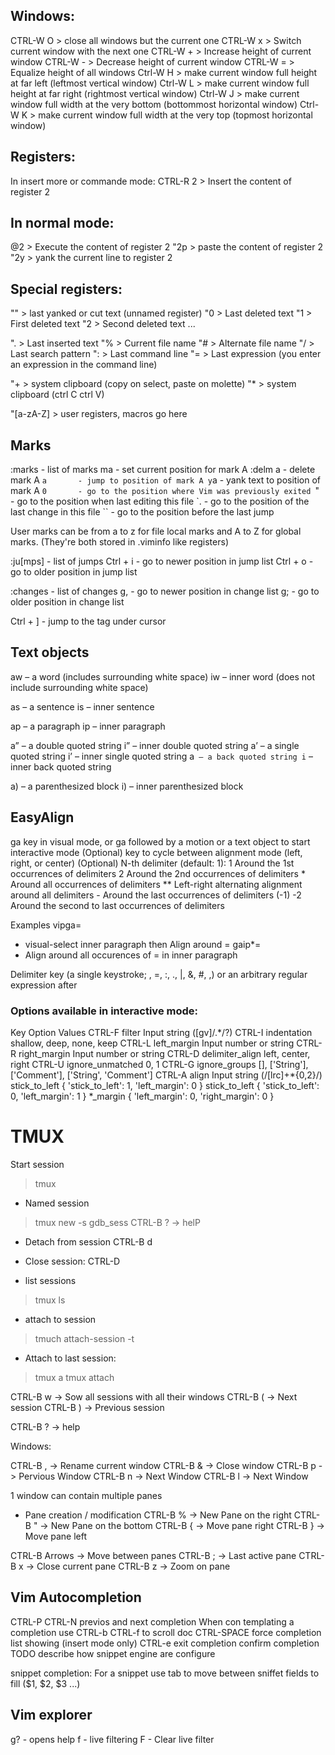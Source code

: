 ## Windows:

CTRL-W O > close all windows but the current one
CTRL-W x > Switch current window with the next one
CTRL-W + > Increase height of current window
CTRL-W - > Decrease height of current window
CTRL-W = > Equalize height of all windows
Ctrl-W H > make current window full height at far left (leftmost vertical window)
Ctrl-W L > make current window full height at far right (rightmost vertical window)
Ctrl-W J > make current window full width at the very bottom (bottommost horizontal window)
Ctrl-W K > make current window full width at the very top (topmost horizontal window)

## Registers:
In insert more or commande mode:
CTRL-R 2 > Insert the content of register 2

## In normal mode:
@2 > Execute the content of register 2
"2p > paste the content of register 2
"2y > yank the current line to register 2

## Special registers:
"" > last yanked or cut text (unnamed register)
"0 > Last deleted text
"1 > First deleted text
"2 > Second deleted text
...

". > Last inserted text
"% > Current file name
"# > Alternate file name
"/ > Last search pattern
": > Last command line
"= > Last expression (you enter an expression in the command line)

"+ > system clipboard (copy on select, paste on molette)
"* > system clipboard (ctrl C ctrl V)

"[a-zA-Z] > user registers, macros go here

## Marks
:marks   - list of marks
ma       - set current position for mark A
:delm a  - delete mark A
`a       - jump to position of mark A
y`a      - yank text to position of mark A
`0       - go to the position where Vim was previously exited
`"       - go to the position when last editing this file
`.       - go to the position of the last change in this file
``       - go to the position before the last jump

User marks can be from a to z for file local marks
and A to Z for global marks. (They're both stored in .viminfo like registers)

:ju[mps] - list of jumps
Ctrl + i - go to newer position in jump list
Ctrl + o - go to older position in jump list

:changes - list of changes
g,       - go to newer position in change list
g;       - go to older position in change list

Ctrl + ] - jump to the tag under cursor


## Text objects

aw – a word (includes surrounding white space)
iw – inner word (does not include surrounding white space)

as – a sentence
is – inner sentence

ap – a paragraph
ip – inner paragraph

a” – a double quoted string
i” – inner double quoted string
a’ – a single quoted string
i’ – inner single quoted string
a` – a back quoted string
i` – inner back quoted string

a) – a parenthesized block
i) – inner parenthesized block

## EasyAlign
ga key in visual mode, or ga followed by a motion or a text object to start interactive mode
(Optional) <Enter> key to cycle between alignment mode (left, right, or center)
(Optional) N-th delimiter (default: 1):
            1  Around the 1st occurrences of delimiters
            2  Around the 2nd occurrences of delimiters
            *  Around all occurrences of delimiters
            ** Left-right alternating alignment around all delimiters
            -  Around the last occurrences of delimiters (-1)
            -2 Around the second to last occurrences of delimiters

Examples
vipga=
 - visual-select inner paragraph then Align around =
gaip*=
 - Align around all occurences of = in inner paragraph


Delimiter key (a single keystroke; <Space>, =, :, ., |, &, #, ,) or an arbitrary regular expression after <CTRL-X>

### Options available in interactive mode:
Key     	 Option           	 Values
CTRL-F  	 filter           	 Input string ([gv]/.*/?)
CTRL-I  	 indentation      	 shallow, deep, none, keep
CTRL-L  	 left_margin      	 Input number or string
CTRL-R  	 right_margin     	 Input number or string
CTRL-D  	 delimiter_align  	 left, center, right
CTRL-U  	 ignore_unmatched 	 0, 1
CTRL-G  	 ignore_groups    	 [], ['String'], ['Comment'], ['String', 'Comment']
CTRL-A  	 align            	 Input string (/[lrc]+\*{0,2}/)
<Left>  	 stick_to_left    	 { 'stick_to_left': 1, 'left_margin': 0 }
<Right> 	 stick_to_left    	 { 'stick_to_left': 0, 'left_margin': 1 }
<Down>  	 *_margin         	 { 'left_margin': 0, 'right_margin': 0 }


# TMUX

Start session
> tmux

- Named session
> tmux new -s gdb_sess
CTRL-B ? -> helP

- Detach from session
CTRL-B d

- Close session:
CTRL-D

- list sessions
> tmux ls 

- attach to session
> tmuch attach-session -t <id or name>

- Attach to last session:
> tmux a
> tmux attach

CTRL-B w -> Sow all sessions with all their windows
CTRL-B ( -> Next session
CTRL-B ) -> Previous session

CTRL-B ? -> help

Windows:

CTRL-B , -> Rename current window
CTRL-B & -> Close window
CTRL-B p -> Pervious Window
CTRL-B n -> Next Window
CTRL-B l -> Next Window


1 window can contain multiple panes

- Pane creation / modification
CTRL-B % -> New Pane on the right
CTRL-B " -> New Pane on the bottom
CTRL-B { -> Move pane right
CTRL-B } -> Move pane left

CTRL-B Arrows -> Move between panes
CTRL-B ; -> Last active pane
CTRL-B x -> Close current pane
CTRL-B z -> Zoom on pane

## Vim Autocompletion

CTRL-P CTRL-N previos and next completion
When con templating a completion use CTRL-b CTRL-f to scroll doc
CTRL-SPACE force completion list showing (insert mode only)
CTRL-e exit completion
<CR> confirm completion
TODO describe how snippet engine are configure

snippet completion:
For a snippet use tab to move between sniffet fields to fill ($1, $2, $3 ...)

## Vim explorer
g? - opens help
f - live filtering
F - Clear live filter


